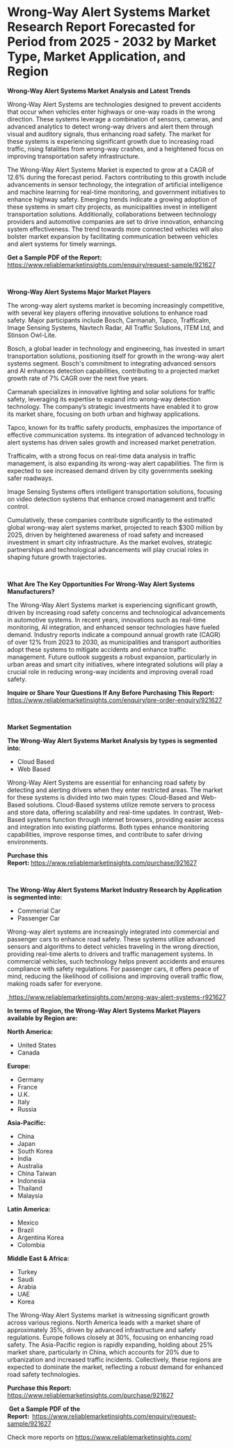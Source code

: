 <p><h1>Wrong-Way Alert Systems Market Research Report Forecasted for Period from 2025 -  2032 by Market Type, Market Application, and Region</h1></p><p><strong>Wrong-Way Alert Systems Market Analysis and Latest Trends</strong></p>
<p><p>Wrong-Way Alert Systems are technologies designed to prevent accidents that occur when vehicles enter highways or one-way roads in the wrong direction. These systems leverage a combination of sensors, cameras, and advanced analytics to detect wrong-way drivers and alert them through visual and auditory signals, thus enhancing road safety. The market for these systems is experiencing significant growth due to increasing road traffic, rising fatalities from wrong-way crashes, and a heightened focus on improving transportation safety infrastructure.</p><p>The Wrong-Way Alert Systems Market is expected to grow at a CAGR of 12.6% during the forecast period. Factors contributing to this growth include advancements in sensor technology, the integration of artificial intelligence and machine learning for real-time monitoring, and government initiatives to enhance highway safety. Emerging trends indicate a growing adoption of these systems in smart city projects, as municipalities invest in intelligent transportation solutions. Additionally, collaborations between technology providers and automotive companies are set to drive innovation, enhancing system effectiveness. The trend towards more connected vehicles will also bolster market expansion by facilitating communication between vehicles and alert systems for timely warnings.</p></p>
<p><strong>Get a Sample PDF of the Report:&nbsp;</strong> <a href="https://www.reliablemarketinsights.com/enquiry/request-sample/921627?utm_campaign=2182&utm_medium=2&utm_source=Github&utm_content=ia&utm_term=11032025&utm_id=wrong-way-alert-systems">https://www.reliablemarketinsights.com/enquiry/request-sample/921627</a></p>
<p>&nbsp;</p>
<p><strong>Wrong-Way Alert Systems Major Market Players</strong></p>
<p><p>The wrong-way alert systems market is becoming increasingly competitive, with several key players offering innovative solutions to enhance road safety. Major participants include Bosch, Carmanah, Tapco, Trafficalm, Image Sensing Systems, Navtech Radar, All Traffic Solutions, ITEM Ltd, and Stinson Owl-Lite.</p><p>Bosch, a global leader in technology and engineering, has invested in smart transportation solutions, positioning itself for growth in the wrong-way alert systems segment. Bosch's commitment to integrating advanced sensors and AI enhances detection capabilities, contributing to a projected market growth rate of 7% CAGR over the next five years.</p><p>Carmanah specializes in innovative lighting and solar solutions for traffic safety, leveraging its expertise to expand into wrong-way detection technology. The company’s strategic investments have enabled it to grow its market share, focusing on both urban and highway applications.</p><p>Tapco, known for its traffic safety products, emphasizes the importance of effective communication systems. Its integration of advanced technology in alert systems has driven sales growth and increased market penetration.</p><p>Trafficalm, with a strong focus on real-time data analysis in traffic management, is also expanding its wrong-way alert capabilities. The firm is expected to see increased demand driven by city governments seeking safer roadways.</p><p>Image Sensing Systems offers intelligent transportation solutions, focusing on video detection systems that enhance crowd management and traffic control. </p><p>Cumulatively, these companies contribute significantly to the estimated global wrong-way alert systems market, projected to reach $300 million by 2025, driven by heightened awareness of road safety and increased investment in smart city infrastructure. As the market evolves, strategic partnerships and technological advancements will play crucial roles in shaping future growth trajectories.</p></p>
<p>&nbsp;</p>
<p><strong>What Are The Key Opportunities For Wrong-Way Alert Systems Manufacturers?</strong></p>
<p><p>The Wrong-Way Alert Systems market is experiencing significant growth, driven by increasing road safety concerns and technological advancements in automotive systems. In recent years, innovations such as real-time monitoring, AI integration, and enhanced sensor technologies have fueled demand. Industry reports indicate a compound annual growth rate (CAGR) of over 12% from 2023 to 2030, as municipalities and transport authorities adopt these systems to mitigate accidents and enhance traffic management. Future outlook suggests a robust expansion, particularly in urban areas and smart city initiatives, where integrated solutions will play a crucial role in reducing wrong-way incidents and improving overall road safety.</p></p>
<p><strong>Inquire or Share Your Questions If Any Before Purchasing This Report:</strong> <a href="https://www.reliablemarketinsights.com/enquiry/pre-order-enquiry/921627?utm_campaign=2182&utm_medium=2&utm_source=Github&utm_content=ia&utm_term=11032025&utm_id=wrong-way-alert-systems">https://www.reliablemarketinsights.com/enquiry/pre-order-enquiry/921627</a></p>
<p>&nbsp;</p>
<p><strong>Market Segmentation</strong></p>
<p><strong>The Wrong-Way Alert Systems Market Analysis by types is segmented into:</strong></p>
<p><ul><li>Cloud Based</li><li>Web Based</li></ul></p>
<p><p>Wrong-Way Alert Systems are essential for enhancing road safety by detecting and alerting drivers when they enter restricted areas. The market for these systems is divided into two main types: Cloud-Based and Web-Based solutions. Cloud-Based systems utilize remote servers to process and store data, offering scalability and real-time updates. In contrast, Web-Based systems function through internet browsers, providing easier access and integration into existing platforms. Both types enhance monitoring capabilities, improve response times, and contribute to safer driving environments.</p></p>
<p><strong>Purchase this Report:&nbsp;</strong><a href="https://www.reliablemarketinsights.com/purchase/921627?utm_campaign=2182&utm_medium=2&utm_source=Github&utm_content=ia&utm_term=11032025&utm_id=wrong-way-alert-systems">https://www.reliablemarketinsights.com/purchase/921627</a></p>
<p>&nbsp;</p>
<p><strong>The Wrong-Way Alert Systems Market Industry Research by Application is segmented into:</strong></p>
<p><ul><li>Commerial Car</li><li>Passenger Car</li></ul></p>
<p><p>Wrong-way alert systems are increasingly integrated into commercial and passenger cars to enhance road safety. These systems utilize advanced sensors and algorithms to detect vehicles traveling in the wrong direction, providing real-time alerts to drivers and traffic management systems. In commercial vehicles, such technology helps prevent accidents and ensures compliance with safety regulations. For passenger cars, it offers peace of mind, reducing the likelihood of collisions and improving overall traffic flow, making roads safer for everyone.</p></p>
<p><a href="https://www.reliablemarketinsights.com/wrong-way-alert-systems-r921627?utm_campaign=2182&utm_medium=2&utm_source=Github&utm_content=ia&utm_term=11032025&utm_id=wrong-way-alert-systems">&nbsp;https://www.reliablemarketinsights.com/wrong-way-alert-systems-r921627</a></p>
<p><strong>In terms of Region, the Wrong-Way Alert Systems Market Players available by Region are:</strong></p>
<p>
    <p> <strong> North America: </strong>
        <ul>
            <li>United States</li>
            <li>Canada</li>
        </ul>
        </p> 
    <p> <strong> Europe: </strong>
        <ul>
            <li>Germany</li>
            <li>France</li>
            <li>U.K.</li>
            <li>Italy</li>
            <li>Russia</li>
        </ul>
        </p> 
    <p> <strong> Asia-Pacific: </strong>
        <ul>
            <li>China</li>
            <li>Japan</li>
            <li>South Korea</li>
            <li>India</li>
            <li>Australia</li>
            <li>China Taiwan</li>
            <li>Indonesia</li>
            <li>Thailand</li>
            <li>Malaysia</li>
        </ul>
        </p> 
    <p> <strong> Latin America: </strong>
        <ul>
            <li>Mexico</li>
            <li>Brazil</li>
            <li>Argentina Korea</li>
            <li>Colombia</li>
        </ul>
        </p> 
    <p> <strong> Middle East & Africa: </strong>
        <ul>
            <li>Turkey</li>
            <li>Saudi</li>
            <li>Arabia</li>
            <li>UAE</li>
            <li>Korea</li>
        </ul>
    </p>
    </p>
<p><p>The Wrong-Way Alert Systems market is witnessing significant growth across various regions. North America leads with a market share of approximately 35%, driven by advanced infrastructure and safety regulations. Europe follows closely at 30%, focusing on enhancing road safety. The Asia-Pacific region is rapidly expanding, holding about 25% market share, particularly in China, which accounts for 20% due to urbanization and increased traffic incidents. Collectively, these regions are expected to dominate the market, reflecting a robust demand for enhanced road safety technologies.</p></p>
<p><strong>Purchase this Report: </strong><a href="https://www.reliablemarketinsights.com/purchase/921627?utm_campaign=2182&utm_medium=2&utm_source=Github&utm_content=ia&utm_term=11032025&utm_id=wrong-way-alert-systems">https://www.reliablemarketinsights.com/purchase/921627</a></p>
<p>&nbsp;<strong>Get a Sample PDF of the Report:&nbsp;&nbsp;</strong><a href="https://www.reliablemarketinsights.com/enquiry/request-sample/921627?utm_campaign=2182&utm_medium=2&utm_source=Github&utm_content=ia&utm_term=11032025&utm_id=wrong-way-alert-systems">https://www.reliablemarketinsights.com/enquiry/request-sample/921627</a></p>
<p><strong></strong></p>
<p>Check more reports on <a href="https://www.reliablemarketinsights.com/?utm_campaign=2182&utm_medium=2&utm_source=Github&utm_content=ia&utm_term=11032025&utm_id=wrong-way-alert-systems">https://www.reliablemarketinsights.com/</a></p>